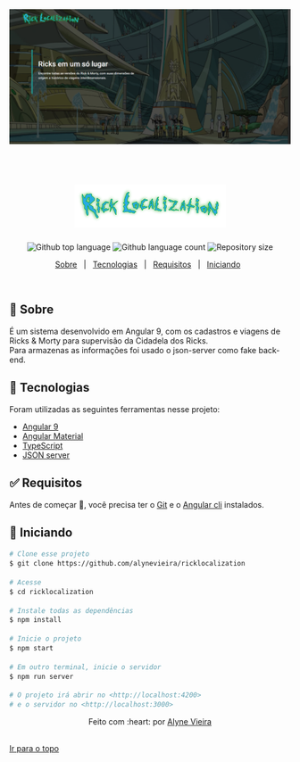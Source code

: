 <div align="center" id="top"> 
  <img src="./src/assets/images/app.PNG" alt="Rick Localization" />

  &#xa0;
</div>

<h1 align="center">
  <img src="./src/assets/images/logo-1x.png" alt="Rick Localization" />
</h1>

<p align="center">
  <img alt="Github top language" src="https://img.shields.io/github/languages/top/alynevieira/dio-tasks-angular?color=56BEB8">

  <img alt="Github language count" src="https://img.shields.io/github/languages/count/alynevieira/dio-tasks-angular?color=56BEB8">

  <img alt="Repository size" src="https://img.shields.io/github/repo-size/alynevieira/dio-tasks-angular?color=56BEB8">
</p>

<p align="center">
  <a href="#dart-sobre">Sobre</a> &#xa0; | &#xa0;
  <a href="#rocket-tecnologias">Tecnologias</a> &#xa0; | &#xa0;
  <a href="#white_check_mark-requisitos">Requisitos</a> &#xa0; | &#xa0;
  <a href="#checkered_flag-iniciando">Iniciando</a> &#xa0;
</p>

<br>

## :dart: Sobre ##

É um sistema desenvolvido em Angular 9, com os cadastros e viagens de Ricks & Morty para supervisão da Cidadela dos Ricks. <br>
Para armazenas as informações foi usado o json-server como fake back-end.

## :rocket: Tecnologias ##

Foram utilizadas as seguintes ferramentas nesse projeto:

- [Angular 9](https://angular.io/)
- [Angular Material](https://material.angular.io/)
- [TypeScript](https://www.typescriptlang.org/)
- [JSON server](https://github.com/typicode/json-server)

## :white_check_mark: Requisitos ##

Antes de começar :checkered_flag:, você precisa ter o [Git](https://git-scm.com) e o [Angular cli](https://nodejs.org/en/) instalados.

## :checkered_flag: Iniciando ##

```bash
# Clone esse projeto
$ git clone https://github.com/alynevieira/ricklocalization

# Acesse
$ cd ricklocalization

# Instale todas as dependências
$ npm install

# Inicie o projeto
$ npm start

# Em outro terminal, inicie o servidor
$ npm run server

# O projeto irá abrir no <http://localhost:4200>
# e o servidor no <http://localhost:3000>
```

<div align="center">
Feito com :heart: por <a href="https://github.com/alynevieira" target="_blank">Alyne Vieira</a>
</div>
&#xa0;

<a href="#top">Ir para o topo</a>